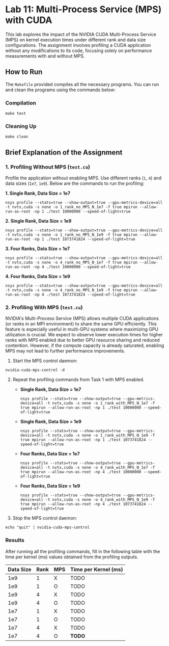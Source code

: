 # Lab 11: Multi-Process Service (MPS) with CUDA

This lab explores the impact of the NVIDIA CUDA Multi-Process Service (MPS) on kernel execution times under different rank and data size configurations. The assignment involves profiling a CUDA application without any modifications to its code, focusing solely on performance measurements with and without MPS.

## How to Run

The `Makefile` provided compiles all the necessary programs. You can run and clean the programs using the commands below:

### Compilation
```
make test
```

### Cleaning Up

```
make clean
```

## Brief Explanation of the Assignment


### 1. Profiling Without MPS (`test.cu`)

Profile the application without enabling MPS. Use different ranks (`1`, `4`) and data sizes (`1e7`, `1e9`). Below are the commands to run the profiling:

**1. Single Rank, Data Size = 1e7**
```
nsys profile --stats=true --show-output=true --gpu-metrics-device=all -t nvtx,cuda -s none -o 1_rank_no_MPS_N_1e7 -f true mpirun --allow-run-as-root -np 1 ./test 10000000 --speed-of-light=true
```
**2. Single Rank, Data Size = 1e9**
```
nsys profile --stats=true --show-output=true --gpu-metrics-device=all -t nvtx,cuda -s none -o 1_rank_no_MPS_N_1e9 -f true mpirun --allow-run-as-root -np 1 ./test 1073741824 --speed-of-light=true
```
**3. Four Ranks, Data Size = 1e7**
```
nsys profile --stats=true --show-output=true --gpu-metrics-device=all -t nvtx,cuda -s none -o 4_rank_no_MPS_N_1e7 -f true mpirun --allow-run-as-root -np 4 ./test 10000000 --speed-of-light=true
```
**4. Four Ranks, Data Size = 1e9**
```
nsys profile --stats=true --show-output=true --gpu-metrics-device=all -t nvtx,cuda -s none -o 4_rank_no_MPS_N_1e9 -f true mpirun --allow-run-as-root -np 4 ./test 1073741824 --speed-of-light=true
```

### 2. Profiling With MPS (`test.cu`)

NVIDIA's Multi-Process Service (MPS) allows multiple CUDA applications (or ranks in an MPI environment) to share the same GPU efficiently. This feature is especially useful in multi-GPU systems where maximizing GPU utilization is crucial. We expect to observe lower execution times for higher ranks with MPS enabled due to better GPU resource sharing and reduced contention. However, if the compute capacity is already saturated, enabling MPS may not lead to further performance improvements.

1. Start the MPS control daemon:
```
nvidia-cuda-mps-control -d
```

2. Repeat the profiling commands from Task 1 with MPS enabled.

    - **Single Rank, Data Size = 1e7**
        ```
        nsys profile --stats=true --show-output=true --gpu-metrics-device=all -t nvtx,cuda -s none -o 1_rank_with_MPS_N_1e7 -f true mpirun --allow-run-as-root -np 1 ./test 10000000 --speed-of-light=true
        ```

    - **Single Rank, Data Size = 1e9**
        ```
        nsys profile --stats=true --show-output=true --gpu-metrics-device=all -t nvtx,cuda -s none -o 1_rank_with_MPS_N_1e9 -f true mpirun --allow-run-as-root -np 1 ./test 1073741824 --speed-of-light=true
        ```
    - **Four Ranks, Data Size = 1e7**
        ```
        nsys profile --stats=true --show-output=true --gpu-metrics-device=all -t nvtx,cuda -s none -o 4_rank_with_MPS_N_1e7 -f true mpirun --allow-run-as-root -np 4 ./test 10000000 --speed-of-light=true
        ```
    - **Four Ranks, Data Size = 1e9**
        ```
        nsys profile --stats=true --show-output=true --gpu-metrics-device=all -t nvtx,cuda -s none -o 4_rank_with_MPS_N_1e9 -f true mpirun --allow-run-as-root -np 4 ./test 1073741824 --speed-of-light=true
        ```
3. Stop the MPS control daemon:
```
echo "quit" | nvidia-cuda-mps-control
```

### Results

After running all the profiling commands, fill in the following table with the time per kernel (ms) values obtained from the profiling outputs. 

| Data Size | Rank | MPS | Time per Kernel (ms) |
| --------- | ---- | --- | -------------------- |
| 1e9       | 1    | X   | TODO                 |
| 1e9       | 1    | O   | TODO                 |
| 1e9       | 4    | X   | TODO                 |
| 1e9       | 4    | O   | TODO                 |
| 1e7       | 1    | X   | TODO                 |
| 1e7       | 1    | O   | TODO                 |
| 1e7       | 4    | X   | TODO                 |
| 1e7       | 4    | O   | **TODO**                 |

